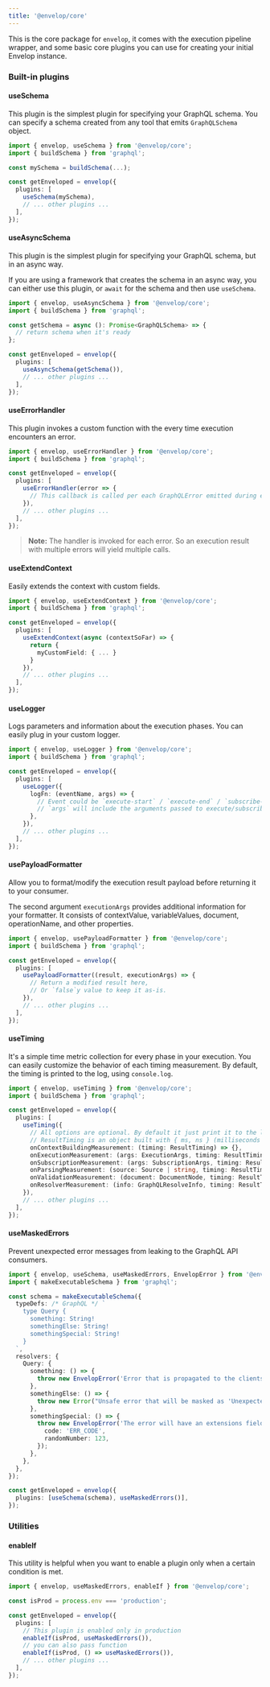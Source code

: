```yaml
---
title: '@envelop/core'
---
```


This is the core package for `envelop`, it comes with the execution pipeline wrapper, and some basic core plugins you can use for creating your initial Envelop instance.

### Built-in plugins

#### useSchema

This plugin is the simplest plugin for specifying your GraphQL schema. You can specify a schema created from any tool that emits `GraphQLSchema` object.

```ts
import { envelop, useSchema } from '@envelop/core';
import { buildSchema } from 'graphql';

const mySchema = buildSchema(...);

const getEnveloped = envelop({
  plugins: [
    useSchema(mySchema),
    // ... other plugins ...
  ],
});
```

#### useAsyncSchema

This plugin is the simplest plugin for specifying your GraphQL schema, but in an async way.

If you are using a framework that creates the schema in an async way, you can either use this plugin, or `await` for the schema and then use `useSchema`.

```ts
import { envelop, useAsyncSchema } from '@envelop/core';
import { buildSchema } from 'graphql';

const getSchema = async (): Promise<GraphQLSchema> => {
  // return schema when it's ready
};

const getEnveloped = envelop({
  plugins: [
    useAsyncSchema(getSchema()),
    // ... other plugins ...
  ],
});
```

#### useErrorHandler

This plugin invokes a custom function with the every time execution encounters an error.

```ts
import { envelop, useErrorHandler } from '@envelop/core';
import { buildSchema } from 'graphql';

const getEnveloped = envelop({
  plugins: [
    useErrorHandler(error => {
      // This callback is called per each GraphQLError emitted during execution phase
    }),
    // ... other plugins ...
  ],
});
```

> **Note:** The handler is invoked for each error. So an execution result with multiple errors will yield multiple calls.

#### useExtendContext

Easily extends the context with custom fields.

```ts
import { envelop, useExtendContext } from '@envelop/core';
import { buildSchema } from 'graphql';

const getEnveloped = envelop({
  plugins: [
    useExtendContext(async (contextSoFar) => {
      return {
        myCustomField: { ... }
      }
    }),
    // ... other plugins ...
  ],
});
```

#### useLogger

Logs parameters and information about the execution phases. You can easily plug in your custom logger.

```ts
import { envelop, useLogger } from '@envelop/core';
import { buildSchema } from 'graphql';

const getEnveloped = envelop({
  plugins: [
    useLogger({
      logFn: (eventName, args) => {
        // Event could be `execute-start` / `execute-end` / `subscribe-start` / `subscribe-end`
        // `args` will include the arguments passed to execute/subscribe (in case of "start" event) and additional result in case of "end" event.
      },
    }),
    // ... other plugins ...
  ],
});
```

#### usePayloadFormatter

Allow you to format/modify the execution result payload before returning it to your consumer.

The second argument `executionArgs` provides additional information for your formatter. It consists of contextValue, variableValues, document, operationName, and other properties.

```ts
import { envelop, usePayloadFormatter } from '@envelop/core';
import { buildSchema } from 'graphql';

const getEnveloped = envelop({
  plugins: [
    usePayloadFormatter((result, executionArgs) => {
      // Return a modified result here,
      // Or `false`y value to keep it as-is.
    }),
    // ... other plugins ...
  ],
});
```

#### useTiming

It's a simple time metric collection for every phase in your execution. You can easily customize the behavior of each timing measurement. By default, the timing is printed to the log, using `console.log`.

```ts
import { envelop, useTiming } from '@envelop/core';
import { buildSchema } from 'graphql';

const getEnveloped = envelop({
  plugins: [
    useTiming({
      // All options are optional. By default it just print it to the log.
      // ResultTiming is an object built with { ms, ns } (milliseconds and nanoseconds)
      onContextBuildingMeasurement: (timing: ResultTiming) => {},
      onExecutionMeasurement: (args: ExecutionArgs, timing: ResultTiming) => {},
      onSubscriptionMeasurement: (args: SubscriptionArgs, timing: ResultTiming) => {},
      onParsingMeasurement: (source: Source | string, timing: ResultTiming) => {},
      onValidationMeasurement: (document: DocumentNode, timing: ResultTiming) => {},
      onResolverMeasurement: (info: GraphQLResolveInfo, timing: ResultTiming) => {},
    }),
    // ... other plugins ...
  ],
});
```

#### useMaskedErrors

Prevent unexpected error messages from leaking to the GraphQL API consumers.

```ts
import { envelop, useSchema, useMaskedErrors, EnvelopError } from '@envelop/core';
import { makeExecutableSchema } from 'graphql';

const schema = makeExecutableSchema({
  typeDefs: /* GraphQL */ `
    type Query {
      something: String!
      somethingElse: String!
      somethingSpecial: String!
    }
  `,
  resolvers: {
    Query: {
      something: () => {
        throw new EnvelopError('Error that is propagated to the clients.');
      },
      somethingElse: () => {
        throw new Error("Unsafe error that will be masked as 'Unexpected Error.'.");
      },
      somethingSpecial: () => {
        throw new EnvelopError('The error will have an extensions field.', {
          code: 'ERR_CODE',
          randomNumber: 123,
        });
      },
    },
  },
});

const getEnveloped = envelop({
  plugins: [useSchema(schema), useMaskedErrors()],
});
```

### Utilities

#### enableIf

This utility is helpful when you want to enable a plugin only when a certain condition is met.

```ts
import { envelop, useMaskedErrors, enableIf } from '@envelop/core';

const isProd = process.env === 'production';

const getEnveloped = envelop({
  plugins: [
    // This plugin is enabled only in production
    enableIf(isProd, useMaskedErrors()),
    // you can also pass function
    enableIf(isProd, () => useMaskedErrors()),
    // ... other plugins ...
  ],
});
```
